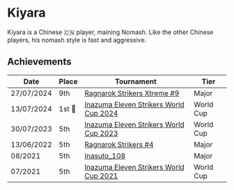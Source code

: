 # Kiyara 

Kiyara is a Chinese :cn: player, maining Nomash.
Like the other Chinese players, his nomash style is fast and aggressive.

## Achievements

|Date|Place|Tournament|Tier|
|-|-|-|-|
| 27/07/2024 | 9th | [Ragnarok Strikers Xtreme #9](../../tournaments/ragna/ragnax9.md) | Major |
| 13/07/2024 |1st :1st_place_medal:| [Inazuma Eleven Strikers World Cup 2024](../../tournaments/worldcup24.md) | World Cup |
| 30/07/2023 | 5th | [Inazuma Eleven Strikers World Cup 2023](../../tournaments/worldcup23.md) | World Cup |
| 13/06/2022 | 5th | [Ragnarok Strikers #4](../../tournaments/ragna/ragna4.md) | Major |
| 08/2021 | 5th | [Inasuto_108](../../tournaments/misc/108.md) | Major |
| 07/2021 | 5th | [Inazuma Eleven Strikers World Cup 2021](../../tournaments/worldcup21.md) | World Cup |